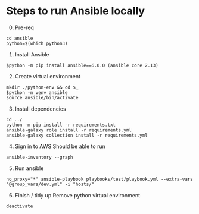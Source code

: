# Steps to run Ansible locally

0. Pre-req

```
cd ansible
python=$(which python3)
```

1. Install Ansible

```
$python -m pip install ansible==6.0.0 (ansible core 2.13)
```

2. Create virtual environment

```
mkdir ./python-env && cd $_
$python -m venv ansible
source ansible/bin/activate
```

3. Install dependencies

```
cd ../
python -m pip install -r requirements.txt
ansible-galaxy role install -r requirements.yml
ansible-galaxy collection install -r requirements.yml
```

4. Sign in to AWS
   Should be able to run

```
ansible-inventory --graph
```

5. Run ansible

```
no_proxy="*" ansible-playbook playbooks/test/playbook.yml --extra-vars "@group_vars/dev.yml" -i "hosts/"
```

6. Finish / tidy up
   Remove python virtual environment

```
deactivate
```
